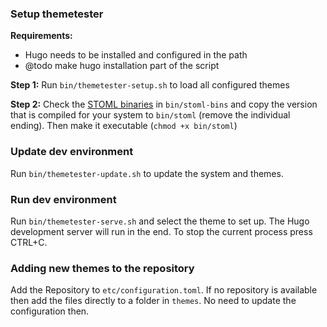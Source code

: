 ### Setup themetester

**Requirements:**

-   Hugo needs to be installed and configured in the path 
-   @todo make hugo installation part of the script

**Step 1:** Run `bin/themetester-setup.sh` to load all configured themes

**Step 2:** Check the [STOML binaries](https://github.com/freshautomations/stoml/releases) in `bin/stoml-bins` and copy the version that is compiled for your system to `bin/stoml` (remove the individual ending). Then make it executable (`chmod +x bin/stoml`)

### Update dev environment

Run `bin/themetester-update.sh` to update the system and themes.

### Run dev environment

Run `bin/themetester-serve.sh` and select the theme to set up. The Hugo development server will run in the end. To stop the current process press CTRL+C.

### Adding new themes to the repository

Add the Repository to `etc/configuration.toml`. If no repository is available then add the files directly to a folder in `themes`. No need to update the configuration then.
